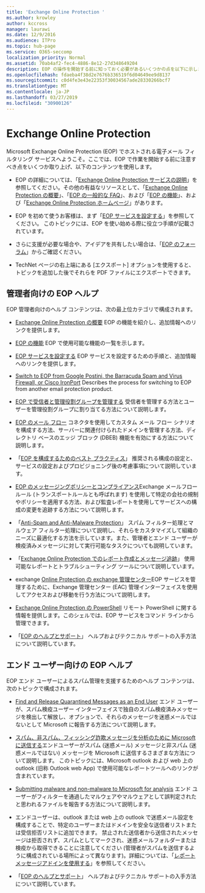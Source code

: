 ```yaml
---
title: 'Exchange Online Protection '
ms.author: krowley
author: kccross
manager: laurawi
ms.date: 12/9/2016
ms.audience: ITPro
ms.topic: hub-page
ms.service: O365-seccomp
localization_priority: Normal
ms.assetid: 70ab4af2-fec4-4886-8e12-27d348649204
description: EOP の操作を開始する前に知っておく必要があるいくつかの点を以下に示します。
ms.openlocfilehash: fdaeba4f38d2e7676b336519f6d04649ee9d8137
ms.sourcegitcommit: c0d4fe3e43e22353f30034567ade28330266bcf7
ms.translationtype: MT
ms.contentlocale: ja-JP
ms.lasthandoff: 03/27/2019
ms.locfileid: "30900126"
---
```

# <a name="exchange-online-protection"></a>Exchange Online Protection 

Microsoft Exchange Online Protection (EOP) でホストされる電子メール フィルタリング サービスへようこそ。ここでは、EOP で作業を開始する前に注意すべき点をいくつか取り上げ、以下のコンテンツを使用します。
  
- EOP の詳細については、「[Exchange Online Protection サービスの説明](https://go.microsoft.com/fwlink/p/?LinkId=320619)」を参照してください。その他の有益なリソースとして、「[Exchange Online Protection の概要](exchange-online-protection-overview.md)」、「[EOP の一般的な FAQ](eop-general-faq.md)」、および「[EOP の機能](eop-features.md)」、および「[Exchange Online Protection ホームページ](https://go.microsoft.com/fwlink/?LinkId=279912)」があります。
    
- EOP を初めて使うお客様は、まず「[EOP サービスを設定する](set-up-your-eop-service.md)」を参照してください。 このトピックには、EOP を使い始める際に役立つ手順が記載されています。 
    
- さらに支援が必要な場合や、アイデアを共有したい場合は、「[EOP のフォーラム](https://go.microsoft.com/fwlink/?LinkId=285351)」からご確認ください。 
    
- TechNet ページの右上端にある [エクスポート] オプションを使用すると、トピックを追加した後でそれらを PDF ファイルにエクスポートできます。 
    
## <a name="eop-help-for-administrators"></a>管理者向けの EOP ヘルプ

EOP 管理者向けのヘルプ コンテンツは、次の最上位カテゴリで構成されます。
  
- [Exchange Online Protection の概要](exchange-online-protection-overview.md) EOP の機能を紹介し、追加情報へのリンクを提供します。 
    
- [EOP の機能](eop-features.md) EOP で使用可能な機能の一覧を示します。 
    
- [EOP サービスを設定する](set-up-your-eop-service.md) EOP サービスを設定するための手順と、追加情報へのリンクを提供します。 
    
- [Switch to EOP from Google Postini, the Barracuda Spam and Virus Firewall, or Cisco IronPort](switch-to-eop-from-google-postini-the-barracuda-spam-and-virus-firewall-or-cisco.md) Describes the process for switching to EOP from another email protection product. 
    
- [EOP で受信者と管理役割グループを管理する](manage-recipients-and-admin-role-groups-in-eop.md) 受信者を管理する方法とユーザーを管理役割グループに割り当てる方法について説明します。 
    
- [EOP のメール フロー](mail-flow-in-eop.md) コネクタを使用してカスタム メール フロー シナリオを構成する方法、サーバーに関連付けられたドメインを管理する方法、ディレクトリ ベースのエッジ ブロック (DBEB) 機能を有効にする方法について説明します。 
    
- 「[EOP を構成するためのベスト プラクティス](best-practices-for-configuring-eop.md)」 推奨される構成の設定と、サービスの設定およびプロビジョニング後の考慮事項について説明しています。 
    
- [EOP のメッセージングポリシーとコンプライアンス](messaging-policy-and-compliance-in-eop.md)Exchange メールフロールール (トランスポートルールとも呼ばれます) を使用して特定の会社の規制やポリシーを適用する方法、および監査レポートを使用してサービスへの構成の変更を追跡する方法について説明します。 
    
- 「[Anti-Spam and Anti-Malware Protection](http://technet.microsoft.com/library/93c6c227-7442-4293-b64d-ec8f15c928db.aspx)」 スパム フィルター処理とマルウェア フィルター処理について説明し、それらをカスタマイズして組織のニーズに最適化する方法を示しています。また、管理者とエンド ユーザーが検疫済みメッセージに対して実行可能なタスクについても説明しています。 
    
- 「[Exchange Online Protection でのレポート作成とメッセージ追跡](reporting-and-message-trace-in-exchange-online-protection.md)」 使用可能なレポートとトラブルシューティング ツールについて説明しています。 
    
- exchange [Online Protection の exchange 管理センター](../exchange-admin-center-in-exchange-online-protection-eop.md)EOP サービスを管理するために、Exchange 管理センター (EAC) 管理インターフェイスを使用してアクセスおよび移動を行う方法について説明します。 
    
- [Exchange Online Protection の PowerShell](http://technet.microsoft.com/library/f7918a88-774a-405e-945b-bc2f5ee9f748.aspx) リモート PowerShell に関する情報を提供します。このシェルでは、EOP サービスをコマンド ラインから管理できます。 
    
- 「[EOP のヘルプとサポート](help-and-support-for-eop.md)」 ヘルプおよびテクニカル サポートの入手方法について説明しています。 
    
## <a name="eop-help-for-end-users"></a>エンド ユーザー向けの EOP ヘルプ
<a name="sectionSection1"> </a>

EOP エンド ユーザーによるスパム管理を支援するためのヘルプ コンテンツは、次のトピックで構成されます。
  
- [Find and Release Quarantined Messages as an End User](http://technet.microsoft.com/library/e439b560-827a-4807-abd3-6b861c1ff786.aspx) エンド ユーザーが、スパム検疫ユーザー インターフェイスで独自のスパム検疫済みメッセージを検出して解放し、オプションで、それらのメッセージを迷惑メールではないとして Microsoft に報告する方法について説明します。 
        
- [スパム、非スパム、フィッシング詐欺メッセージを分析のために Microsoft に送信する](../submit-spam-non-spam-and-phishing-scam-messages-to-microsoft-for-analysis.md)エンドユーザーがスパム (迷惑メール) メッセージと非スパム (迷惑メールではない) メッセージを Microsoft に送信するさまざまな方法について説明します。 このトピックには、Microsoft outlook および web 上の outlook (旧称 Outlook web App) で使用可能なレポートツールへのリンクが含まれています。 
    
- [Submitting malware and non-malware to Microsoft for analysis](../submitting-malware-and-non-malware-to-microsoft-for-analysis.md) エンド ユーザーがフィルターを通過したマルウェアやマルウェアとして誤判定されたと思われるファイルを報告する方法について説明します。 
    
- エンドユーザーは、outlook または web 上の outlook で迷惑メール設定を構成することで、特定のユーザーまたはドメインを安全な送信者リストまたは受信拒否リストに追加できます。 禁止された送信者から送信されたメッセージは拒否されず、スパムとしてマークされ、迷惑メールフォルダーまたは検疫から取得できることに注意してください (管理者がスパムを送信するように構成されている場所によって異なります)。詳細については、「[レポートメッセージアドインを使用する](https://support.office.com/article/addin-b5caa9f1-cdf3-4443-af8c-ff724ea719d2)」を参照してください。
    
- 「[EOP のヘルプとサポート](help-and-support-for-eop.md)」 ヘルプおよびテクニカル サポートの入手方法について説明しています。 
    
